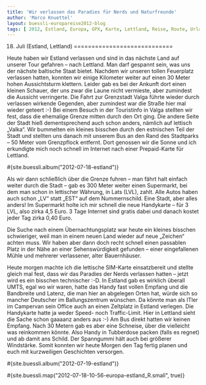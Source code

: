 ```yaml
---
title: 'Wir verlassen das Paradies für Nerds und Naturfreunde'
author: 'Marco Knuettel'
layout: buessli-europareise2012-blog
tags: [ 2012, Estland, Europa, GPX, Karte, Lettland, Reise, Route, Urlaub ]
---
```

18. Juli (Estland, Lettland)
============================

Heute haben wir Estland verlassen und sind in das nächste Land auf unserer Tour gefahren – nach Lettland. 
Man darf gespannt sein, was uns der nächste baltische Staat bietet. Nachdem wir unseren tollen Feuerplatz 
verlassen hatten, konnten wir einige Kilometer weiter auf einen 30 Meter hohen Aussichtsturm klettern. 
Leider gab es bei der Ankunft dort einen kleinen Schauer, der uns zwar die Laune nicht vermieste, aber 
zumindest die Aussicht verringerte. Die Fahrt zur Grenzstadt Valga führte wieder durch verlassen wirkende 
Gegenden, aber zumindest war die Straße hier mal wieder geteert :-) Bei einem Besuch in der Touristinfo in 
Valga stellten wir fest, dass die ehemalige Grenze mitten durch den Ort ging. Die andere Seite der Stadt 
hieß dementsprechend auch schon anders, nämlich auf lettisch „Valka“. Wir bummelten ein kleines bisschen 
durch den estnischen Teil der Stadt und stellten uns danach mit unserem Bus an den Rand des Stadtparks – 
50 Meter vom Grenzpflock entfernt. Dort genossen wir die Sonne und ich erkundigte mich noch schnell im 
Internet nach einer Prepaid-Karte für Lettland.

#{site.buessli.album("2012-07-18-estland")}

Als wir dann schließlich über die Grenze fuhren – man fährt halt einfach weiter durch die Stadt – gab es 
300 Meter weiter einen Supermarkt, bei dem man schon in lettischer Währung, in Lats (LVL), zahlt. Alle 
Autos haben auch schon „LV“ statt „EST“ auf dem Nummernschild. Eine Stadt, aber alles anders! Im Supermarkt 
holte ich mir schnell die neue Handykarte – für 3 LVL, also zirka 4,5 Euro. 3 Tage Internet sind gratis 
dabei und danach kostet jeder Tag zirka 0,40 Euro.

Die Suche nach einem Übernachtungsplatz war heute ein kleines bisschen schwieriger, weil man in einem neuen 
Land wieder auf neue „Zeichen“ achten muss. Wir haben aber dann doch recht schnell einen passablen Platz in 
der Nähe an einer Sehenswürdigkeit gefunden – einer eingefallenen Mühle und mehrerer verlassener, alter Bauernhäuser.

Heute morgen machte ich die lettische SIM-Karte einsatzbereit und stellte gleich mal fest, dass wir das Paradies 
der Nerds verlassen hatten – jetzt wird es ein bisschen technischer :-D. In Estland gab es wirklich überall UMTS, 
egal wo wir waren, hatte das Handy fast vollen Empfang und die Bandbreite und Latenz, die man hier an abgelegen 
Orten hat, würde sich so mancher Deutscher im Ballungszentrum wünschen. Da könnte man als ITler im Campervan 
sein Office auch an einen Zeltplatz in Estland verlegen. Die Handykarte hatte ja weder Speed- noch Traffic-Limit. 
Hier in Lettland sieht die Sache schon gaaaanz anders aus :-) Am Bus direkt hatten wir keinen Empfang. Nach 30 
Metern gab es aber eine Schneise, über die vielleicht was reinkommen könnte. Also Handy in Tubberdose packen 
(falls es regnet) und ab damit ans Schild. Der Spanngummi hält auch bei größerer Windstärke. Somit konnten wir 
heute Morgen den Tag fertig planen und euch mit kurzweiligen Geschichten versorgen.

#{site.buessli.album("2012-07-19-estland")}

#{site.buessli.map("2012-07-18-10-56-europa-estland_R.small", true)}
